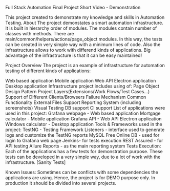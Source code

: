 Full Stack Automation Final Project
Short Video - Demonstration

This project created to demonstrate my knowledge and skills in Automation Testing.
About
The project demonstates a smart automation infrastructure. It is built in hierarchy order of modules. The modules contain number of classes with methods. There are main/common/helpers/actions/page_object modules. In this way, the tests can be created in very simple way with a minimum lines of code. Also the infrastructure allows to work with differend kinds of applications. Big advantage of the infrastructure is that it can be easy maintained!

Project Overview
The project is an example of infrastructure for automation testing of different kinds of applications:

Web based application
Mobile application
Web API
Electron application
Desktop application
Infrastructure project includes using of:
Page Object Design Pattern
Project Layers(Extensions/Work Flows/Test Cases...)
Support of Different Clients/Browsers
Failure Mechanism
Common Functionality
External Files Support
Reporting System (including screenshots)
Visual Testing
DB support
CI support
List of applications were used in this project:
Grafana webpage - Web based application
Mortgage calculator - Mobile application
Grafana API - Web API
Electron application
Windows calculator - Desktop application
Tools & Frameworks used in the project:
TestNG - Testing Framework
Listeners - interface used to generate logs and customize the TestNG reports
MySQL Free Online DB - used for login to Grafana web page
Jenkins- for tests execution
REST Assured - for API testing
Allure Reports - as the main reporting system
Tests Execution:
Each of the applications has a few tests for demonstration purpose. These tests can be developed in a very simple way, due to a lot of work with the infrastructure. [Sanity Tests]

Known Issues:
Sometimes can be conflicts with some dependencies the applications are using. Hence, the project is for DEMO purpose only. In production it should be divided into several projects.
